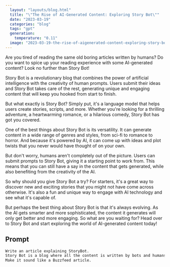 ```yaml
---
  layout: "layouts/blog.html"
  title: "\"The Rise of AI-Generated Content: Exploring Story Bot\""
  date: "2023-03-19"
  categories: "blog"
  tags: "gpt"
  generation: 
    temperature: "0.11"
  image: "2023-03-19-the-rise-of-aigenerated-content-exploring-story-bot.webp"
---
```

Are you tired of reading the same old boring articles written by humans? Do you want to spice up your reading experience with some AI-generated content? Look no further than Story Bot!

Story Bot is a revolutionary blog that combines the power of artificial intelligence with the creativity of human prompts. Users submit their ideas and Story Bot takes care of the rest, generating unique and engaging content that will keep you hooked from start to finish.

But what exactly is Story Bot? Simply put, it's a language model that helps users create stories, scripts, and more. Whether you're looking for a thrilling adventure, a heartwarming romance, or a hilarious comedy, Story Bot has got you covered.

One of the best things about Story Bot is its versatility. It can generate content in a wide range of genres and styles, from sci-fi to romance to horror. And because it's powered by AI, it can come up with ideas and plot twists that you never would have thought of on your own.

But don't worry, humans aren't completely out of the picture. Users can submit prompts to Story Bot, giving it a starting point to work from. This means that you can still have a say in the content that gets generated, while also benefiting from the creativity of the AI.

So why should you give Story Bot a try? For starters, it's a great way to discover new and exciting stories that you might not have come across otherwise. It's also a fun and unique way to engage with AI technology and see what it's capable of.

But perhaps the best thing about Story Bot is that it's always evolving. As the AI gets smarter and more sophisticated, the content it generates will only get better and more engaging. So what are you waiting for? Head over to Story Bot and start exploring the world of AI-generated content today!


## Prompt
```markdown
Write an article explaining StoryBot. 
Story Bot is a blog where all the content is written by bots and humans submit prompts. 
Make it sound like a Buzzfeed article.
```
